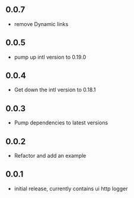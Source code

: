 ## 0.0.7

* remove Dynamic links

## 0.0.5

* pump up intl version to 0.19.0

## 0.0.4

* Get down the intl version to 0.18.1

## 0.0.3

* Pump dependencies to latest versions

## 0.0.2

* Refactor and add an example

## 0.0.1

* initial release, currently contains ui http logger
